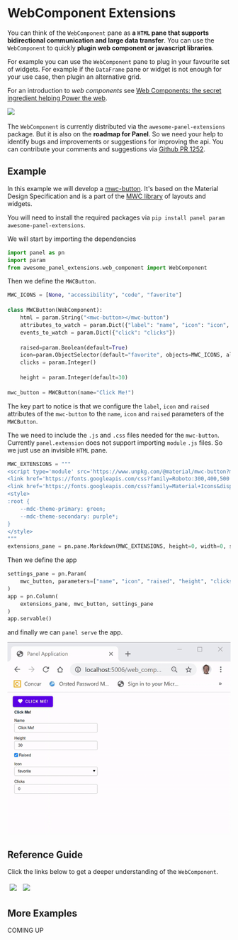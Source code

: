 # WebComponent Extensions

You can think of the `WebComponent` pane as **a `HTML` pane that supports bidirectional communication and large data transfer**. You can use the `WebComponent` to quickly **plugin web component or javascript libraries**.

For example you can use the `WebComponent` pane to plug in your favourite set of widgets. For example if the `DataFrame` pane or widget is not enough for your use case, then plugin an alternative grid.

For an introduction to *web components* see [Web Components: the secret ingredient helping Power the web](https://www.youtube.com/watch?v=YBwgkr_Sbx0).

<a href="https://www.youtube.com/watch?v=YBwgkr_Sbx0" target="blank_"><img src="https://i.ytimg.com/vi/YBwgkr_Sbx0/hqdefault.jpg"></img></a>

The `WebComponent` is currently distributed via the `awesome-panel-extensions` package. But it is also on the **roadmap for Panel**. So we need your help to identify bugs and improvements or suggestions for improving the api. You can contribute your comments and suggestions via [Github PR 1252](https://github.com/holoviz/panel/pull/1252).

## Example

In this example we will develop a [mwc-button](https://github.com/material-components/material-components-web-components/tree/master/packages/button). It's based on the Material Design Specification and is a part of the [MWC library](https://github.com/material-components/material-components-web-components) of layouts and widgets.

You will need to install the required packages via `pip install panel param awesome-panel-extensions`.

We will start by importing the dependencies

```python
import panel as pn
import param
from awesome_panel_extensions.web_component import WebComponent
```

Then we define the `MWCButton`.

```python
MWC_ICONS = [None, "accessibility", "code", "favorite"]

class MWCButton(WebComponent):
    html = param.String("<mwc-button></mwc-button")
    attributes_to_watch = param.Dict({"label": "name", "icon": "icon", "raised":"raised"})
    events_to_watch = param.Dict({"click": "clicks"})

    raised=param.Boolean(default=True)
    icon=param.ObjectSelector(default="favorite", objects=MWC_ICONS, allow_None=True)
    clicks = param.Integer()

    height = param.Integer(default=30)

mwc_button = MWCButton(name="Click Me!")
```

The key part to notice is that we configure the `label`, `icon` and `raised` attributes of the `mwc-button` to the `name`, `icon` and `raised` parameters of the `MWCButton`.

The we need to include the `.js` and `.css` files needed for the `mwc-button`. Currently `panel.extension` does not support importing `module` `.js` files. So we just use an invisible `HTML` pane.

```python
MWC_EXTENSIONS = """
<script type='module' src='https://www.unpkg.com/@material/mwc-button?module'></script>
<link href='https://fonts.googleapis.com/css?family=Roboto:300,400,500' rel='stylesheet'>
<link href='https://fonts.googleapis.com/css?family=Material+Icons&display=block' rel='stylesheet'>
<style>
:root {
    --mdc-theme-primary: green;
    --mdc-theme-secondary: purple*;
}
</style>
"""
extensions_pane = pn.pane.Markdown(MWC_EXTENSIONS, height=0, width=0, sizing_mode="fixed", margin=0)
```

Then we define the app

```python
settings_pane = pn.Param(
    mwc_button, parameters=["name", "icon", "raised", "height", "clicks"]
)
app = pn.Column(
    extensions_pane, mwc_button, settings_pane
)
app.servable()
```

and finally we can `panel serve` the app.

![MWC Button Image](webcomponent-example.gif)

## Reference Guide

Click the links below to get a deeper understanding of the `WebComponent`.

[<img src="https://mybinder.org/badge_logo.svg" style="height:25px;display:inline;margin:5px">](https://mybinder.org/v2/gh/MarcSkovMadsen/awesome-panel-extensions/master?filepath=examples%2Freference%2Fpanes%2FWebComponent.ipynb) [<img src="https://raw.githubusercontent.com/jupyter/design/master/logos/Badges/nbviewer_badge.svg" style="height:25px;display:inline;margin:5px">](https://nbviewer.jupyter.org/github/MarcSkovMadsen/awesome-panel-extensions/blob/master/examples/reference/panes/WebComponent.ipynb)

## More Examples

COMING UP
